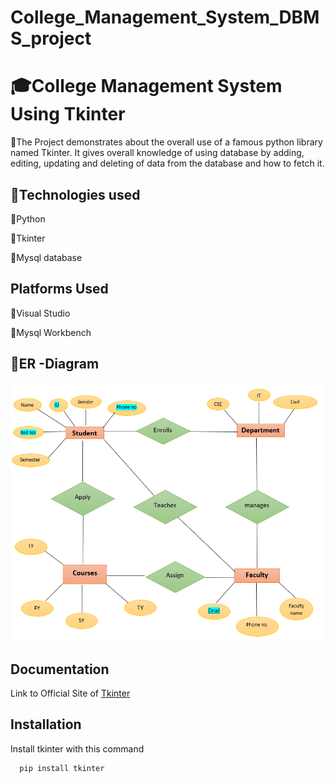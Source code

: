 # College_Management_System_DBMS_project

# 🎓College Management System Using Tkinter

📌The Project demonstrates about the overall use of a famous python library named Tkinter. It gives overall knowledge of using database by adding, editing, updating and deleting of data from the database and how to fetch it.



## 📝Technologies used

🔸Python

🔸Tkinter

🔸Mysql database

## Platforms Used

🔸Visual Studio

🔸Mysql Workbench
## 📐ER -Diagram

![App Screenshot](https://github.com/TejasDharmik12/College_Management_System_DBMS_project/blob/main/College%20Management%20System/Screenshot%202022-12-28%20225239.png?raw=true)


## Documentation

Link to Official Site of [Tkinter](https://docs.python.org/3/library/tkinter.html)


## Installation

Install tkinter with this command

```bash
  pip install tkinter
```
    
